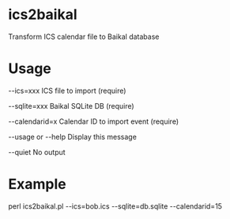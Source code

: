 ics2baikal
==========
Transform ICS calendar file to Baikal database

Usage
=====
--ics=xxx
	ICS file to import (require)

--sqlite=xxx
	Baikal SQLite DB (require)

--calendarid=x
	Calendar ID to import event (require)

--usage or --help
	Display this message

--quiet
	No output

Example
=======
perl ics2baikal.pl --ics=bob.ics --sqlite=db.sqlite --calendarid=15